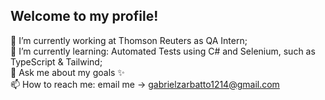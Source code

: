 ## Welcome to my profile!

🔭 I’m currently working at Thomson Reuters as QA Intern;  
🌱 I’m currently learning: Automated Tests using C# and Selenium, such as TypeScript & Tailwind;  
💬 Ask me about my goals ✨  
📫 How to reach me: email me -> gabrielzarbatto1214@gmail.com   
